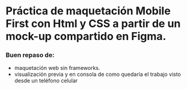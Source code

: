 # Práctica de maquetación Mobile First con Html y CSS a partir de un mock-up compartido en Figma.

### Buen repaso de: 
-  maquetación web sin frameworks.
-  visualización previa y en consola de como quedaría el trabajo visto desde un teléfono celular

